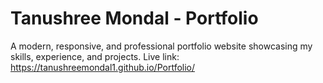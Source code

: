 # Tanushree Mondal - Portfolio

A modern, responsive, and professional portfolio website showcasing my skills, experience, and projects.
Live link: https://tanushreemondal1.github.io/Portfolio/
